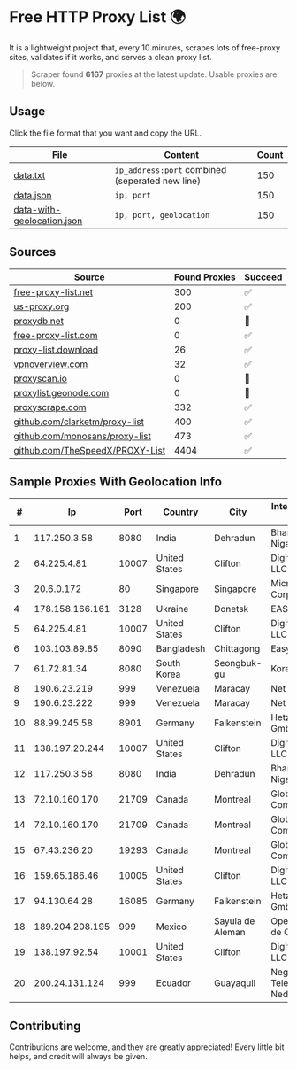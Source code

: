 
# Free HTTP Proxy List 🌍

It is a lightweight project that, every 10 minutes, scrapes lots of free-proxy sites, validates if it works, and serves a clean proxy list.


> Scraper found **6167** proxies at the latest update. Usable proxies are below.

## Usage

Click the file format that you want and copy the URL.


|File|Content|Count|
|----|-------|-----|
|[data.txt](https://raw.githubusercontent.com/themiralay/Proxy-List-World/master/data.txt)|`ip_address:port` combined (seperated new line)|150|
|[data.json](https://raw.githubusercontent.com/themiralay/Proxy-List-World/master/data.json)|`ip, port`|150|
|[data-with-geolocation.json](https://raw.githubusercontent.com/themiralay/Proxy-List-World/master/data-with-geolocation.json)|`ip, port, geolocation`|150|

## Sources

|Source|Found Proxies|Succeed|
|------|-------------|-------|
|[free-proxy-list.net](https://free-proxy-list.net)|300|✅|
|[us-proxy.org](https://www.us-proxy.org)|200|✅|
|[proxydb.net](http://proxydb.net)|0|🚫|
|[free-proxy-list.com](https://free-proxy-list.com/?page=&port=&type%5B%5D=http&type%5B%5D=https&up_time=0&search=Search)|0|✅|
|[proxy-list.download](https://www.proxy-list.download/HTTP)|26|✅|
|[vpnoverview.com](https://vpnoverview.com/privacy/anonymous-browsing/free-proxy-servers)|32|✅|
|[proxyscan.io](https://www.proxyscan.io)|0|🚫|
|[proxylist.geonode.com](https://proxylist.geonode.com/api/proxy-list?limit=300&page=1&sort_by=lastChecked&sort_type=desc&protocols=http,https)|0|🚫|
|[proxyscrape.com](https://api.proxyscrape.com/v2/?request=displayproxies&protocol=http&timeout=10000&country=all&ssl=all&anonymity=all)|332|✅|
|[github.com/clarketm/proxy-list](https://raw.githubusercontent.com/clarketm/proxy-list/master/proxy-list-raw.txt)|400|✅|
|[github.com/monosans/proxy-list](https://raw.githubusercontent.com/monosans/proxy-list/main/proxies/http.txt)|473|✅|
|[github.com/TheSpeedX/PROXY-List](https://raw.githubusercontent.com/TheSpeedX/PROXY-List/master/http.txt)|4404|✅|


## Sample Proxies With Geolocation Info

|#|Ip|Port|Country|City|Internet Service Provider|
|-|--|----|-------|----|-------------------------|
|1|117.250.3.58|8080|India|Dehradun|Bharat Sanchar Nigam Ltd|
|2|64.225.4.81|10007|United States|Clifton|DigitalOcean, LLC|
|3|20.6.0.172|80|Singapore|Singapore|Microsoft Corporation|
|4|178.158.166.161|3128|Ukraine|Donetsk|EAST-NET Ltd|
|5|64.225.4.81|10007|United States|Clifton|DigitalOcean, LLC|
|6|103.103.89.85|8090|Bangladesh|Chittagong|Easy|
|7|61.72.81.34|8080|South Korea|Seongbuk-gu|Korea Telecom|
|8|190.6.23.219|999|Venezuela|Maracay|Net Uno|
|9|190.6.23.222|999|Venezuela|Maracay|Net Uno|
|10|88.99.245.58|8901|Germany|Falkenstein|Hetzner Online GmbH|
|11|138.197.20.244|10007|United States|Clifton|DigitalOcean, LLC|
|12|117.250.3.58|8080|India|Dehradun|Bharat Sanchar Nigam Ltd|
|13|72.10.160.170|21709|Canada|Montreal|GloboTech Communications|
|14|72.10.160.170|21709|Canada|Montreal|GloboTech Communications|
|15|67.43.236.20|19293|Canada|Montreal|GloboTech Communications|
|16|159.65.186.46|10005|United States|Clifton|DigitalOcean, LLC|
|17|94.130.64.28|16085|Germany|Falkenstein|Hetzner Online GmbH|
|18|189.204.208.195|999|Mexico|Sayula de Aleman|Operbes, S.A. de C.V.|
|19|138.197.92.54|10001|United States|Clifton|DigitalOcean, LLC|
|20|200.24.131.124|999|Ecuador|Guayaquil|Negocios Y Telefonia Nedetel S.A|



## Contributing

Contributions are welcome, and they are greatly appreciated! Every
little bit helps, and credit will always be given.

